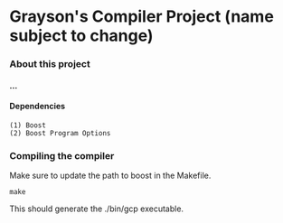 # Grayson's Compiler Project (name subject to change)

### About this project

#### ...

#### Dependencies
    (1) Boost
    (2) Boost Program Options

### Compiling the compiler

Make sure to update the path to boost in the Makefile.

`make`

This should generate the ./bin/gcp executable.
